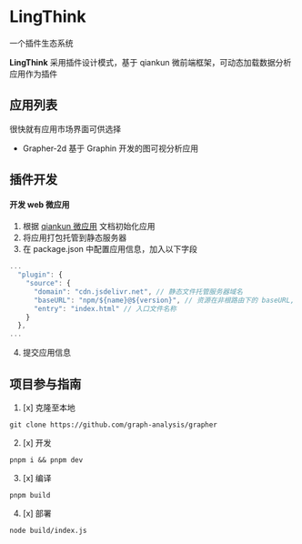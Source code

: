 # LingThink

一个插件生态系统

**LingThink** 采用插件设计模式，基于 qiankun 微前端框架，可动态加载数据分析应用作为插件

## 应用列表

很快就有应用市场界面可供选择

- Grapher-2d 基于 Graphin 开发的图可视分析应用

## 插件开发

#### 开发 web 微应用

1. 根据 [qiankun 微应用](https://qiankun.umijs.org/zh) 文档初始化应用
2. 将应用打包托管到静态服务器
3. 在 package.json 中配置应用信息，加入以下字段

```js
...
  "plugin": {
    "source": {
      "domain": "cdn.jsdelivr.net", // 静态文件托管服务器域名
      "baseURL": "npm/${name}@${version}", // 资源在非根路由下的 baseURL, ${}可以直接取到 pakage.json 中的字段
      "entry": "index.html" // 入口文件名称
    }
  },
...
```

4. 提交应用信息

## 项目参与指南

1. [x] 克隆至本地

`git clone https://github.com/graph-analysis/grapher`

2. [x] 开发

`pnpm i && pnpm dev`

3. [x] 编译

`pnpm build`

4. [x] 部署

`node build/index.js`
